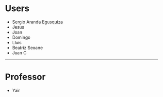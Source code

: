  # Users
 
 - Sergio Aranda Egusquiza
 - Jesus
 - Joan
 - Domingo
 - Lluis
 - Beatriz Seoane
 - Juan C

-----
# Professor

 - Yair
